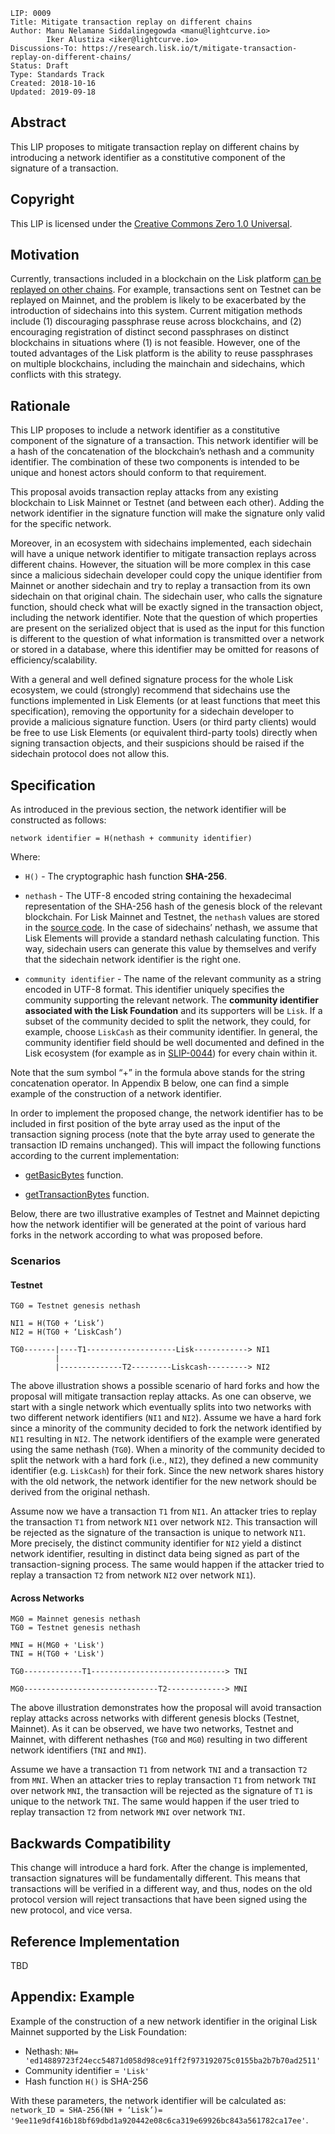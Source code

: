 ```
LIP: 0009
Title: Mitigate transaction replay on different chains
Author: Manu Nelamane Siddalingegowda <manu@lightcurve.io>
        Iker Alustiza <iker@lightcurve.io>
Discussions-To: https://research.lisk.io/t/mitigate-transaction-replay-on-different-chains/
Status: Draft
Type: Standards Track
Created: 2018-10-16
Updated: 2019-09-18
```

## Abstract

This LIP proposes to mitigate transaction replay on different chains by introducing a network identifier as a constitutive component of the signature of a transaction.

## Copyright

This LIP is licensed under the [Creative Commons Zero 1.0 Universal](https://creativecommons.org/publicdomain/zero/1.0/).

## Motivation

Currently, transactions included in a blockchain on the Lisk platform [can be replayed on other chains](https://github.com/LiskHQ/lisk/issues/1610). For example, transactions sent on Testnet can be replayed on Mainnet, and the problem is likely to be exacerbated by the introduction of sidechains into this system. Current mitigation methods include (1) discouraging passphrase reuse across blockchains, and (2) encouraging registration of distinct second passphrases on distinct blockchains in situations where (1) is not feasible. However, one of the touted advantages of the Lisk platform is the ability to reuse passphrases on multiple blockchains, including the mainchain and sidechains, which conflicts with this strategy.

## Rationale

This LIP proposes to include a network identifier as a constitutive component of the signature of a transaction. This network identifier will be a hash of the concatenation of the blockchain’s nethash and a community identifier. The combination of these two components is intended to be unique and honest actors should conform to that requirement.

This proposal avoids transaction replay attacks from any existing blockchain to Lisk Mainnet or Testnet (and between each other). Adding the network identifier in the signature function will make the signature only valid for the specific network.

Moreover, in an ecosystem with sidechains implemented, each sidechain will have a unique network identifier to mitigate transaction replays across different chains. However, the situation will be more complex in this case since a malicious sidechain developer could copy the unique identifier from Mainnet or another sidechain and try to replay a transaction from its own sidechain on that original chain. The sidechain user, who calls the signature function, should check what will be exactly signed in the transaction object, including the network identifier. Note that the question of which properties are present on the serialized object that is used as the input for this function is different to the question of what information is transmitted over a network or stored in a database, where this identifier may be omitted for reasons of efficiency/scalability.

With a general and well defined signature process for the whole Lisk ecosystem, we could (strongly) recommend that sidechains use the functions implemented in Lisk Elements (or at least functions that meet this specification), removing the opportunity for a sidechain developer to provide a malicious signature function. Users (or third party clients) would be free to use Lisk Elements (or equivalent third-party tools) directly when signing transaction objects, and their suspicions should be raised if the sidechain protocol does not allow this.

## Specification

As introduced in the previous section, the network identifier will be constructed as follows:

```
network identifier = H(nethash + community identifier)
```

Where:

- `H()` - The cryptographic hash function **SHA-256**.

- `nethash` - The UTF-8 encoded string containing the hexadecimal representation of the SHA-256 hash of the genesis block of the relevant blockchain. For Lisk Mainnet and Testnet, the `nethash` values are stored in the [source code](https://github.com/LiskHQ/lisk-sdk/blob/391b5d0d2c81897840de6f880927c31c06958322/elements/lisk-constants/src/index.ts#L32). In the case of sidechains’ nethash, we assume that Lisk Elements will provide a standard nethash calculating function. This way, sidechain users can generate this value by themselves and verify that the sidechain network identifier is the right one.

- `community identifier` - The name of the relevant community as a string encoded in UTF-8 format. This identifier uniquely specifies the community supporting the relevant network. The **community identifier associated with the Lisk Foundation** and its supporters will be `Lisk`. If a subset of the community decided to split the network, they could, for example, choose `LiskCash` as their community identifier. In general, the community identifier field should be well documented and defined in the Lisk ecosystem (for example as in [SLIP-0044](https://github.com/satoshilabs/slips/blob/master/slip-0044.md)) for every chain within it.

Note that the sum symbol “+” in the formula above stands for the string concatenation operator. In Appendix B below, one can find a simple example of the construction of a network identifier.

In order to implement the proposed change, the network identifier has to be included in first position of the byte array used as the input of the transaction signing process (note that the byte array used to generate the transaction ID remains unchanged). This will impact the following functions according to the current implementation:

- [getBasicBytes](https://github.com/LiskHQ/lisk-sdk/blob/be29ede0de99ae5407712ca853b54183e70cfb9d/elements/lisk-transactions/src/base_transaction.ts#L581) function.

- [getTransactionBytes](https://github.com/LiskHQ/lisk-sdk/blob/280ac4e9c8daf459e297a54aa547404d6d7b3971/elements/lisk-transactions/src/utils/get_transaction_bytes.ts#L216) function.

Below, there are two illustrative examples of Testnet and Mainnet depicting how the network identifier will be generated at the point of various hard forks in the network according to what was proposed before.

### Scenarios

#### Testnet

```
TG0 = Testnet genesis nethash

NI1 = H(TG0 + ‘Lisk’)
NI2 = H(TG0 + ‘LiskCash’)

TG0-------|----T1--------------------Lisk------------> NI1                  
          |                   
          |--------------T2---------Liskcash---------> NI2
```  

The above illustration shows a possible scenario of hard forks and how the proposal will mitigate transaction replay attacks. As one can observe, we start with a single network which eventually splits into two networks with two different network identifiers (`NI1` and `NI2`). Assume we have a hard fork since a minority of the community decided to fork the network identified by `NI1` resulting in `NI2`. The network identifiers of the example were generated using the same nethash (`TG0`).  When a minority of the community decided to split the network with a hard fork (i.e., `NI2`), they defined a new community identifier (e.g. `LiskCash`) for their fork. Since the new network shares history with the old network, the network identifier for the new network should be derived from the original nethash.  

Assume now we have a transaction `T1` from `NI1`. An attacker tries to replay the transaction `T1` from network `NI1` over network `NI2`. This transaction will be rejected as the signature of the transaction is unique to network `NI1`. More precisely, the distinct community identifier for `NI2` yield a distinct network identifier, resulting in distinct data being signed as part of the transaction-signing process. The same would happen if the attacker tried to replay a transaction `T2` from network `NI2` over network `NI1`).

#### Across Networks

```
MG0 = Mainnet genesis nethash
TG0 = Testnet genesis nethash

MNI = H(MG0 + 'Lisk')
TNI = H(TG0 + 'Lisk')

TG0-------------T1------------------------------> TNI            

MG0------------------------------T2-------------> MNI
```

The above illustration demonstrates how the proposal will avoid transaction replay attacks across networks with different genesis blocks (Testnet, Mainnet). As it can be observed, we have two networks, Testnet and Mainnet, with different nethashes (`TG0` and `MG0`) resulting in two different network identifiers (`TNI` and `MNI`).

Assume we have a transaction `T1` from network `TNI` and a transaction `T2` from `MNI`. When an attacker tries to replay transaction `T1` from network `TNI` over network `MNI`, the transaction will be rejected as the signature of `T1` is unique to the network `TNI`. The same would happen if the user tried to replay transaction `T2` from network `MNI` over network `TNI`.

## Backwards Compatibility

This change will introduce a hard fork. After the change is implemented, transaction signatures will be fundamentally different. This means that transactions will be verified in a different way, and thus, nodes on the old protocol version will reject transactions that have been signed using the new protocol, and vice versa.

## Reference Implementation

TBD


## Appendix: Example

Example of the construction of a new network identifier in the original Lisk Mainnet supported by the Lisk Foundation:

- Nethash: `NH= 'ed14889723f24ecc54871d058d98ce91ff2f973192075c0155ba2b7b70ad2511'`
- Community identifier = `'Lisk'`
- Hash function `H()` is SHA-256

With these parameters, the network identifier will be calculated as: `network_ID = SHA-256(NH + ‘Lisk’)= '9ee11e9df416b18bf69dbd1a920442e08c6ca319e69926bc843a561782ca17ee'`.
